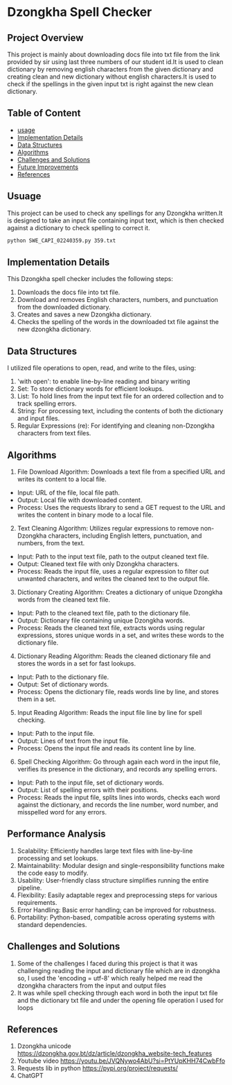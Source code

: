 # Dzongkha Spell Checker

## Project Overview
This project is mainly about downloading docs file into txt file from the link provided by sir using last three numbers of our student id.It is used to clean dictionary by removing english characters from the given dictionary and creating clean and  new dictionary without english characters.It is used to check if the spellings in the given input txt is right against the new clean dictionary. 

## Table of Content
- [usage](#usuage)
- [Implementation Details](#implementation-details)
- [Data Structures](#data-structures)
- [Algorithms](#algorithms)
- [Challenges and Solutions](#challenges-and-solutions)
- [Future Improvements](#future-improvements)
- [References](#references)

## Usuage
This project can be used to check any spellings for any Dzongkha written.It is designed to take an input file containing input text, which is then checked against a dictionary to check spelling to correct it.

```bash 
python SWE_CAPI_02240359.py 359.txt
```
## Implementation Details
This Dzongkha spell checker includes the following steps:
1. Downloads the docs file into txt file.
2. Download and removes English characters, numbers, and punctuation from the downloaded dictionary.
3. Creates and saves a new Dzongkha dictionary.
4. Checks the spelling of the words in the downloaded txt file against the new dzongkha dictionary.

## Data Structures
I utilized file operations to open, read, and write to the files, using:
1. 'with open': to enable line-by-line reading and binary writing
2. Set: To store dictionary words for efficient lookups.
3. List: To hold lines from the input text file for an ordered collection and to track spelling errors.
4. String: For processing text, including the contents of both the dictionary and input files.
5. Regular Expressions (re): For identifying and cleaning non-Dzongkha characters from text files.

## Algorithms
1. File Download Algorithm: Downloads a text file from a specified URL and writes its content to a local file.
- Input: URL of the file, local file path.
- Output: Local file with downloaded content.
- Process: Uses the requests library to send a GET request to the URL and writes the content in binary mode to a local file.

2. Text Cleaning Algorithm: Utilizes regular expressions to remove non-Dzongkha characters, including English letters, punctuation, and numbers, from the text.
- Input: Path to the input text file, path to the output cleaned text file.
- Output: Cleaned text file with only Dzongkha characters.
- Process: Reads the input file, uses a regular expression to filter out unwanted characters, and writes the cleaned text to the output file.

3. Dictionary Creating Algorithm: Creates a dictionary of unique Dzongkha words from the cleaned text file.
- Input: Path to the cleaned text file, path to the dictionary file.
- Output: Dictionary file containing unique Dzongkha words.
- Process: Reads the cleaned text file, extracts words using regular expressions, stores unique words in a set, and writes these words to the dictionary file.

4. Dictionary Reading Algorithm: Reads the cleaned dictionary file and stores the words in a set for fast lookups.
- Input: Path to the dictionary file.
- Output: Set of dictionary words.
- Process: Opens the dictionary file, reads words line by line, and stores them in a set.

5. Input Reading Algorithm: Reads the input file line by line for spell checking.
- Input: Path to the input file.
- Output: Lines of text from the input file.
- Process: Opens the input file and reads its content line by line.

6. Spell Checking Algorithm: Go through again each word in the input file, verifies its presence in the dictionary, and records any spelling errors.
- Input: Path to the input file, set of dictionary words.
- Output: List of spelling errors with their positions.
- Process: Reads the input file, splits lines into words, checks each word against the dictionary, and records the line number, word number, and misspelled word for any errors.

## Performance Analysis
1. Scalability: Efficiently handles large text files with line-by-line processing and set lookups.
2. Maintainability: Modular design and single-responsibility functions make the code easy to modify.
3. Usability: User-friendly class structure simplifies running the entire pipeline.
4. Flexibility: Easily adaptable regex and preprocessing steps for various requirements.
5. Error Handling: Basic error handling; can be improved for robustness.
6. Portability: Python-based, compatible across operating systems with standard dependencies.

## Challenges and Solutions
1. Some of the challenges I faced during this project is that it was challenging reading the input and dictionary file which are in dzongkha so, I used the 'encoding = utf-8' which really helped me read the dzongkha characters from the input and output files
2. It was while spell checking through each word in both the input txt file and the dictionary txt file and under the opening file operation I used for loops

## References
1. Dzongkha unicode https://dzongkha.gov.bt/dz/article/dzongkha_website-tech_features
2. Youtube video https://youtu.be/JVQNywo4AbU?si=PtYUpKHH74CwbFfo
3. Requests lib in python https://pypi.org/project/requests/
4. ChatGPT 